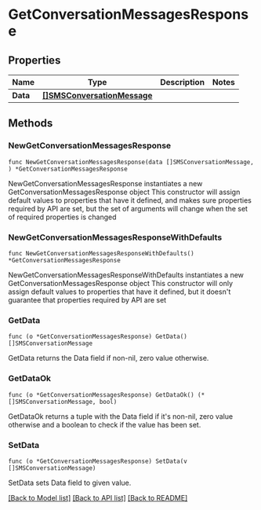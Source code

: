 # GetConversationMessagesResponse

## Properties

Name | Type | Description | Notes
------------ | ------------- | ------------- | -------------
**Data** | [**[]SMSConversationMessage**](SMSConversationMessage.md) |  | 

## Methods

### NewGetConversationMessagesResponse

`func NewGetConversationMessagesResponse(data []SMSConversationMessage, ) *GetConversationMessagesResponse`

NewGetConversationMessagesResponse instantiates a new GetConversationMessagesResponse object
This constructor will assign default values to properties that have it defined,
and makes sure properties required by API are set, but the set of arguments
will change when the set of required properties is changed

### NewGetConversationMessagesResponseWithDefaults

`func NewGetConversationMessagesResponseWithDefaults() *GetConversationMessagesResponse`

NewGetConversationMessagesResponseWithDefaults instantiates a new GetConversationMessagesResponse object
This constructor will only assign default values to properties that have it defined,
but it doesn't guarantee that properties required by API are set

### GetData

`func (o *GetConversationMessagesResponse) GetData() []SMSConversationMessage`

GetData returns the Data field if non-nil, zero value otherwise.

### GetDataOk

`func (o *GetConversationMessagesResponse) GetDataOk() (*[]SMSConversationMessage, bool)`

GetDataOk returns a tuple with the Data field if it's non-nil, zero value otherwise
and a boolean to check if the value has been set.

### SetData

`func (o *GetConversationMessagesResponse) SetData(v []SMSConversationMessage)`

SetData sets Data field to given value.



[[Back to Model list]](../README.md#documentation-for-models) [[Back to API list]](../README.md#documentation-for-api-endpoints) [[Back to README]](../README.md)


